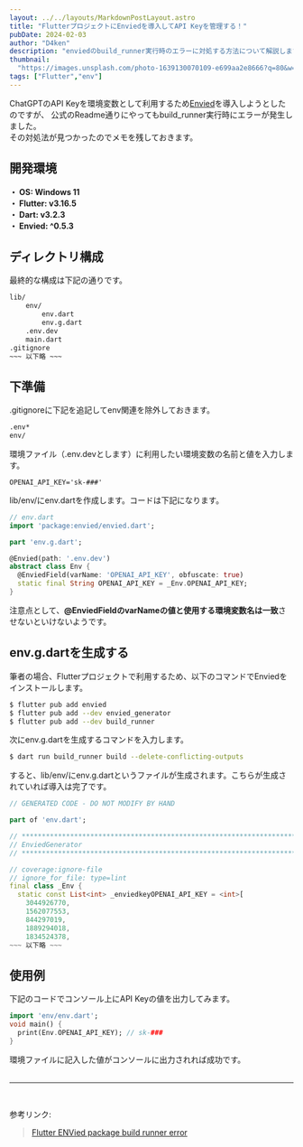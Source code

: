 ```yaml
---
layout: ../../layouts/MarkdownPostLayout.astro
title: "FlutterプロジェクトにEnviedを導入してAPI Keyを管理する！"
pubDate: 2024-02-03
author: "D4ken"
description: "enviedのbuild_runner実行時のエラーに対処する方法について解説します。"
thumbnail:
  "https://images.unsplash.com/photo-1639130070109-e699aa2e8666?q=80&w=1420&auto=format&fit=crop&ixlib=rb-4.0.3&ixid=M3wxMjA3fDB8MHxwaG90by1wYWdlfHx8fGVufDB8fHx8fA%3D%3D"
tags: ["Flutter","env"]
---
```


ChatGPTのAPI Keyを環境変数として利用するため[Envied](https://pub.dev/packages/envied)を導入しようとしたのですが、 公式のReadme通りにやってもbuild_runner実行時にエラーが発生しました。  
その対処法が見つかったのでメモを残しておきます。  

## 開発環境

**・ OS: Windows 11  
・ Flutter: v3.16.5  
・ Dart: v3.2.3  
・ Envied: ^0.5.3**

## ディレクトリ構成

最終的な構成は下記の通りです。
```bash
lib/
    env/
        env.dart
        env.g.dart
    .env.dev
    main.dart
.gitignore
~~~ 以下略 ~~~
```

## 下準備

.gitignoreに下記を追記してenv関連を除外しておきます。
```bash
.env*
env/
```

環境ファイル（.env.devとします）に利用したい環境変数の名前と値を入力します。
```dotenv
OPENAI_API_KEY='sk-###'
```

lib/env/にenv.dartを作成します。コードは下記になります。
```dart
// env.dart
import 'package:envied/envied.dart';

part 'env.g.dart';

@Envied(path: '.env.dev')
abstract class Env {
  @EnviedField(varName: 'OPENAI_API_KEY', obfuscate: true)
  static final String OPENAI_API_KEY = _Env.OPENAI_API_KEY;
}
```
注意点として、**@EnviedFieldのvarNameの値と使用する環境変数名は一致**させないといけないようです。  

## env.g.dartを生成する

筆者の場合、Flutterプロジェクトで利用するため、以下のコマンドでEnviedをインストールします。
```bash
$ flutter pub add envied
$ flutter pub add --dev envied_generator
$ flutter pub add --dev build_runner
```

次にenv.g.dartを生成するコマンドを入力します。
```bash
$ dart run build_runner build --delete-conflicting-outputs
```

すると、lib/env/にenv.g.dartというファイルが生成されます。こちらが生成されていれば導入は完了です。
```dart
// GENERATED CODE - DO NOT MODIFY BY HAND

part of 'env.dart';

// **************************************************************************
// EnviedGenerator
// **************************************************************************

// coverage:ignore-file
// ignore_for_file: type=lint
final class _Env {
  static const List<int> _enviedkeyOPENAI_API_KEY = <int>[
    3044926770,
    1562077553,
    844297019,
    1889294018,
    1834524378,
~~~ 以下略 ~~~
```

## 使用例

下記のコードでコンソール上にAPI Keyの値を出力してみます。
```dart
import 'env/env.dart';
void main() {
  print(Env.OPENAI_API_KEY); // sk-###
}
```
環境ファイルに記入した値がコンソールに出力されれば成功です。  
<br>
___
<br>

参考リンク:
>[Flutter ENVied package build runner error](https://stackoverflow.com/questions/77540172/flutter-envied-package-build-runner-error)